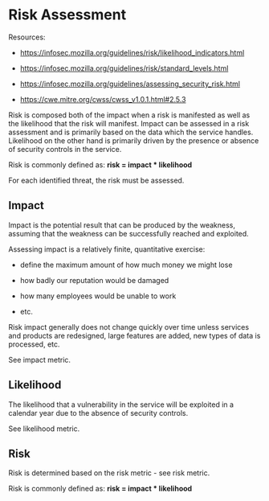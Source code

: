 # Risk Assessment

Resources:

- https://infosec.mozilla.org/guidelines/risk/likelihood_indicators.html

- https://infosec.mozilla.org/guidelines/risk/standard_levels.html

- https://infosec.mozilla.org/guidelines/assessing_security_risk.html

- https://cwe.mitre.org/cwss/cwss_v1.0.1.html#2.5.3

Risk is composed both of the impact when a risk is manifested as well as the likelihood that the risk will manifest. Impact can be assessed in a risk assessment and is primarily based on the data which the service handles. Likelihood on the other hand is primarily driven by the presence or absence of security controls in the service.

Risk is commonly defined as: <b>risk = impact \* likelihood</b>

For each identified threat, the risk must be assessed.

## Impact

Impact is the potential result that can be produced by the weakness, assuming that the weakness can be successfully reached and exploited.

Assessing impact is a relatively finite, quantitative exercise:

- define the maximum amount of how much money we might lose

- how badly our reputation would be damaged

- how many employees would be unable to work

- etc.

Risk impact generally does not change quickly over time unless services and products are redesigned, large features are added, new types of data is processed, etc.

See impact metric.

## Likelihood

The likelihood that a vulnerability in the service will be exploited in a calendar year due to the absence of security controls.

See likelihood metric.

## Risk

Risk is determined based on the risk metric - see risk metric.

Risk is commonly defined as: <b>risk = impact \* likelihood</b>
